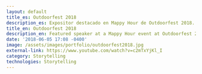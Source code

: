 ```yaml
---
layout: default
title_es: Outdoorfest 2018
description_es: Expositor destacado en Mappy Hour de Outdoorfest 2018. ¿Qué es Mappy Hour? Mappy Hour es happy hour para personas que viven en la ciudad y les gustan las actividades al aire libre. En este evento representando a Sóijen, introduje a la comunidad de Nueva York en nuestras aventuras en los Dientes de Navarino - el trekking más austral del mundo.
title_en: Outdoorfest 2018
description_en: Featured speaker at a Mappy Hour event at Outdoorfest 2018. What’s Mappy Hour, you ask? Mappy Hour is a happy hour for city dwellers who love the outdoors. At this event as part of Sóijen, I introduced New Yorkers to our adventures at Dientes de Navarino – the southernmost trekking circuit in the world.
date: '2018-06-05 17:08 -0400'
image: /assets/images/portfolio/outdoorfest2018.jpg
external-link: https://www.youtube.com/watch?v=c2mTxYjKl_I
category: Storytelling
technologies: Storytelling
---
```

